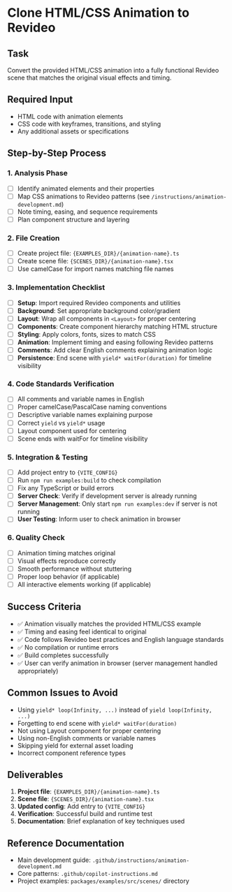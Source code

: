 # Clone HTML/CSS Animation to Revideo

## Task
Convert the provided HTML/CSS animation into a fully functional Revideo scene that matches the original visual effects and timing.

## Required Input
- HTML code with animation elements
- CSS code with keyframes, transitions, and styling
- Any additional assets or specifications

## Step-by-Step Process

### 1. Analysis Phase
- [ ] Identify animated elements and their properties
- [ ] Map CSS animations to Revideo patterns (see `/instructions/animation-development.md`)
- [ ] Note timing, easing, and sequence requirements
- [ ] Plan component structure and layering

### 2. File Creation
- [ ] Create project file: `{EXAMPLES_DIR}/{animation-name}.ts`
- [ ] Create scene file: `{SCENES_DIR}/{animation-name}.tsx`
- [ ] Use camelCase for import names matching file names

### 3. Implementation Checklist
- [ ] **Setup**: Import required Revideo components and utilities
- [ ] **Background**: Set appropriate background color/gradient
- [ ] **Layout**: Wrap all components in `<Layout>` for proper centering
- [ ] **Components**: Create component hierarchy matching HTML structure
- [ ] **Styling**: Apply colors, fonts, sizes to match CSS
- [ ] **Animation**: Implement timing and easing following Revideo patterns
- [ ] **Comments**: Add clear English comments explaining animation logic
- [ ] **Persistence**: End scene with `yield* waitFor(duration)` for timeline visibility

### 4. Code Standards Verification
- [ ] All comments and variable names in English
- [ ] Proper camelCase/PascalCase naming conventions
- [ ] Descriptive variable names explaining purpose
- [ ] Correct `yield` vs `yield*` usage
- [ ] Layout component used for centering
- [ ] Scene ends with waitFor for timeline visibility

### 5. Integration & Testing
- [ ] Add project entry to `{VITE_CONFIG}`
- [ ] Run `npm run examples:build` to check compilation
- [ ] Fix any TypeScript or build errors
- [ ] **Server Check**: Verify if development server is already running
- [ ] **Server Management**: Only start `npm run examples:dev` if server is not running
- [ ] **User Testing**: Inform user to check animation in browser

### 6. Quality Check
- [ ] Animation timing matches original
- [ ] Visual effects reproduce correctly
- [ ] Smooth performance without stuttering
- [ ] Proper loop behavior (if applicable)
- [ ] All interactive elements working (if applicable)

## Success Criteria
- ✅ Animation visually matches the provided HTML/CSS example
- ✅ Timing and easing feel identical to original
- ✅ Code follows Revideo best practices and English language standards
- ✅ No compilation or runtime errors
- ✅ Build completes successfully
- ✅ User can verify animation in browser (server management handled appropriately)

## Common Issues to Avoid
- Using `yield* loop(Infinity, ...)` instead of `yield loop(Infinity, ...)`
- Forgetting to end scene with `yield* waitFor(duration)`
- Not using Layout component for proper centering
- Using non-English comments or variable names
- Skipping yield for external asset loading
- Incorrect component reference types

## Deliverables
1. **Project file**: `{EXAMPLES_DIR}/{animation-name}.ts`
2. **Scene file**: `{SCENES_DIR}/{animation-name}.tsx`
3. **Updated config**: Add entry to `{VITE_CONFIG}`
4. **Verification**: Successful build and runtime test
5. **Documentation**: Brief explanation of key techniques used

## Reference Documentation
- Main development guide: `.github/instructions/animation-development.md`
- Core patterns: `.github/copilot-instructions.md`
- Project examples: `packages/examples/src/scenes/` directory
